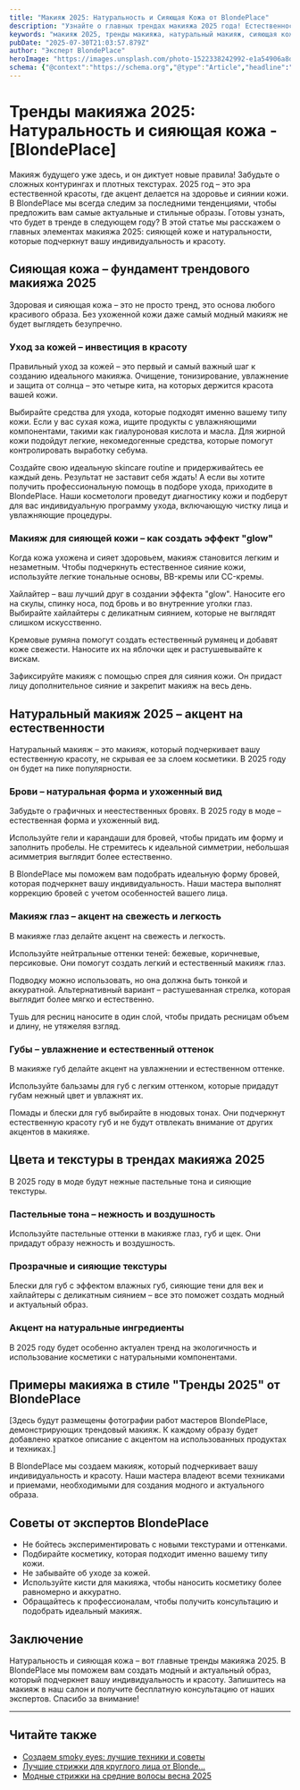 ```yaml
---
title: "Макияж 2025: Натуральность и Сияющая Кожа от BlondePlace"
description: "Узнайте о главных трендах макияжа 2025 года! Естественность, сияющая кожа и минимализм – вот ключевые элементы. Подчеркните свою красоту с BlondePlace! Советы и техники."
keywords: "макияж 2025, тренды макияжа, натуральный макияж, сияющая кожа, BlondePlace, советы визажиста, минимализм"
pubDate: "2025-07-30T21:03:57.879Z"
author: "Эксперт BlondePlace"
heroImage: "https://images.unsplash.com/photo-1522338242992-e1a54906a8da?q=80&w=2070&auto=format&fit=crop"
schema: {"@context":"https://schema.org","@type":"Article","headline":"Макияж 2025: Натуральность и Сияющая Кожа от BlondePlace","description":"Узнайте о главных трендах макияжа 2025 года! Естественность, сияющая кожа и минимализм – вот ключевые элементы. Подчеркните свою красоту с BlondePlace! Советы и техники.","image":{"@type":"ImageObject","url":"https://images.unsplash.com/photo-1522338242992-e1a54906a8da?q=80&w=2070&auto=format&fit=crop"},"author":{"@type":"Person","name":"Эксперт BlondePlace"},"publisher":{"@type":"Organization","name":"Блог BlondePlace","logo":{"@type":"ImageObject","url":"https://blondeplace.netlify.app/favicon.ico"}},"datePublished":"2025-07-30T21:03:57.879Z","dateModified":"2025-07-30T21:03:57.879Z","mainEntityOfPage":{"@type":"WebPage","@id":"https://blondeplace.netlify.app/blog/trendy-makiyazha-2025-naturalnost-i-siyayuschaya-kozha/"},"aggregateRating":{"@type":"AggregateRating","ratingValue":"5.0","reviewCount":668,"bestRating":"5","worstRating":"1"}}
---
```

# Тренды макияжа 2025: Натуральность и сияющая кожа - [BlondePlace]

Макияж будущего уже здесь, и он диктует новые правила! Забудьте о сложных контурингах и плотных текстурах. 2025 год – это эра естественной красоты, где акцент делается на здоровье и сиянии кожи. В BlondePlace мы всегда следим за последними тенденциями, чтобы предложить вам самые актуальные и стильные образы. Готовы узнать, что будет в тренде в следующем году? В этой статье мы расскажем о главных элементах макияжа 2025: сияющей коже и натуральности, которые подчеркнут вашу индивидуальность и красоту.

## Сияющая кожа – фундамент трендового макияжа 2025

Здоровая и сияющая кожа – это не просто тренд, это основа любого красивого образа. Без ухоженной кожи даже самый модный макияж не будет выглядеть безупречно.

### Уход за кожей – инвестиция в красоту

Правильный уход за кожей – это первый и самый важный шаг к созданию идеального макияжа. Очищение, тонизирование, увлажнение и защита от солнца – это четыре кита, на которых держится красота вашей кожи.

Выбирайте средства для ухода, которые подходят именно вашему типу кожи. Если у вас сухая кожа, ищите продукты с увлажняющими компонентами, такими как гиалуроновая кислота и масла. Для жирной кожи подойдут легкие, некомедогенные средства, которые помогут контролировать выработку себума.

Создайте свою идеальную skincare routine и придерживайтесь ее каждый день. Результат не заставит себя ждать! А если вы хотите получить профессиональную помощь в подборе ухода, приходите в BlondePlace. Наши косметологи проведут диагностику кожи и подберут для вас индивидуальную программу ухода, включающую чистку лица и увлажняющие процедуры.

### Макияж для сияющей кожи – как создать эффект "glow"

Когда кожа ухожена и сияет здоровьем, макияж становится легким и незаметным. Чтобы подчеркнуть естественное сияние кожи, используйте легкие тональные основы, BB-кремы или CC-кремы.

Хайлайтер – ваш лучший друг в создании эффекта "glow". Наносите его на скулы, спинку носа, под бровь и во внутренние уголки глаз. Выбирайте хайлайтеры с деликатным сиянием, которые не выглядят слишком искусственно.

Кремовые румяна помогут создать естественный румянец и добавят коже свежести. Наносите их на яблочки щек и растушевывайте к вискам.

Зафиксируйте макияж с помощью спрея для сияния кожи. Он придаст лицу дополнительное сияние и закрепит макияж на весь день.

## Натуральный макияж 2025 – акцент на естественности

Натуральный макияж – это макияж, который подчеркивает вашу естественную красоту, не скрывая ее за слоем косметики. В 2025 году он будет на пике популярности.

### Брови – натуральная форма и ухоженный вид

Забудьте о графичных и неестественных бровях. В 2025 году в моде – естественная форма и ухоженный вид.

Используйте гели и карандаши для бровей, чтобы придать им форму и заполнить пробелы. Не стремитесь к идеальной симметрии, небольшая асимметрия выглядит более естественно.

В BlondePlace мы поможем вам подобрать идеальную форму бровей, которая подчеркнет вашу индивидуальность. Наши мастера выполнят коррекцию бровей с учетом особенностей вашего лица.

### Макияж глаз – акцент на свежесть и легкость

В макияже глаз делайте акцент на свежесть и легкость.

Используйте нейтральные оттенки теней: бежевые, коричневые, персиковые. Они помогут создать легкий и естественный макияж глаз.

Подводку можно использовать, но она должна быть тонкой и аккуратной. Альтернативный вариант – растушеванная стрелка, которая выглядит более мягко и естественно.

Тушь для ресниц наносите в один слой, чтобы придать ресницам объем и длину, не утяжеляя взгляд.

### Губы – увлажнение и естественный оттенок

В макияже губ делайте акцент на увлажнении и естественном оттенке.

Используйте бальзамы для губ с легким оттенком, которые придадут губам нежный цвет и увлажнят их.

Помады и блески для губ выбирайте в нюдовых тонах. Они подчеркнут естественную красоту губ и не будут отвлекать внимание от других акцентов в макияже.

## Цвета и текстуры в трендах макияжа 2025

В 2025 году в моде будут нежные пастельные тона и сияющие текстуры.

### Пастельные тона – нежность и воздушность

Используйте пастельные оттенки в макияже глаз, губ и щек. Они придадут образу нежность и воздушность.

### Прозрачные и сияющие текстуры

Блески для губ с эффектом влажных губ, сияющие тени для век и хайлайтеры с деликатным сиянием – все это поможет создать модный и актуальный образ.

### Акцент на натуральные ингредиенты

В 2025 году будет особенно актуален тренд на экологичность и использование косметики с натуральными компонентами.

## Примеры макияжа в стиле "Тренды 2025" от BlondePlace

[Здесь будут размещены фотографии работ мастеров BlondePlace, демонстрирующих трендовый макияж. К каждому образу будет добавлено краткое описание с акцентом на использованных продуктах и техниках.]

В BlondePlace мы создаем макияж, который подчеркивает вашу индивидуальность и красоту. Наши мастера владеют всеми техниками и приемами, необходимыми для создания модного и актуального образа.

## Советы от экспертов BlondePlace

*   Не бойтесь экспериментировать с новыми текстурами и оттенками.
*   Подбирайте косметику, которая подходит именно вашему типу кожи.
*   Не забывайте об уходе за кожей.
*   Используйте кисти для макияжа, чтобы наносить косметику более равномерно и аккуратно.
*   Обращайтесь к профессионалам, чтобы получить консультацию и подобрать идеальный макияж.

## Заключение

Натуральность и сияющая кожа – вот главные тренды макияжа 2025. В BlondePlace мы поможем вам создать модный и актуальный образ, который подчеркнет вашу индивидуальность и красоту. Запишитесь на макияж в наш салон и получите бесплатную консультацию от наших экспертов. Спасибо за внимание!


---

## Читайте также

* [Создаем smoky eyes: лучшие техники и советы](/blog/tehniki-sozdaniya-smoky-eyes/)
* [Лучшие стрижки для круглого лица от Blonde...](/blog/kak-podobrat-idealnuyu-strizhku-dlya-kruglogo-lica/)
* [Модные стрижки на средние волосы весна 2025](/blog/modnye-strizhki-na-srednie-volosy-vesna-2025/)
